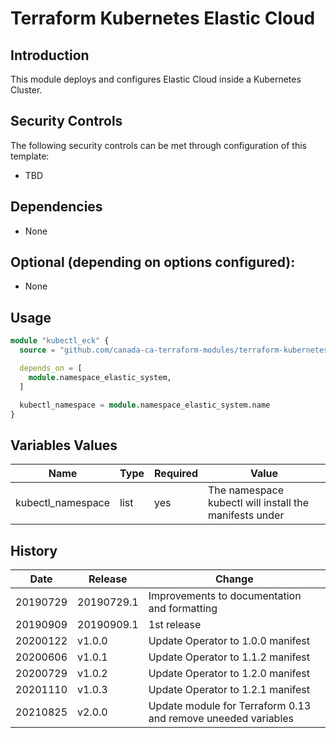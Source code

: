 # Terraform Kubernetes Elastic Cloud

## Introduction

This module deploys and configures Elastic Cloud inside a Kubernetes Cluster.

## Security Controls

The following security controls can be met through configuration of this template:

* TBD

## Dependencies

* None

## Optional (depending on options configured):

* None

## Usage

```terraform
module "kubectl_eck" {
  source = "github.com/canada-ca-terraform-modules/terraform-kubernetes-elastic-cloud?ref=v1.0.0"

  depends_on = [
    module.namespace_elastic_system,
  ]

  kubectl_namespace = module.namespace_elastic_system.name
}
```

## Variables Values

| Name              | Type | Required | Value                                                  |
| ----------------- | ---- | -------- | ------------------------------------------------------ |
| kubectl_namespace | list | yes      | The namespace kubectl will install the manifests under |

## History

| Date     | Release    | Change                                                        |
| -------- | ---------- | ------------------------------------------------------------- |
| 20190729 | 20190729.1 | Improvements to documentation and formatting                  |
| 20190909 | 20190909.1 | 1st release                                                   |
| 20200122 | v1.0.0     | Update Operator to 1.0.0 manifest                             |
| 20200606 | v1.0.1     | Update Operator to 1.1.2 manifest                             |
| 20200729 | v1.0.2     | Update Operator to 1.2.0 manifest                             |
| 20201110 | v1.0.3     | Update Operator to 1.2.1 manifest                             |
| 20210825 | v2.0.0     | Update module for Terraform 0.13 and remove uneeded variables |
